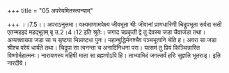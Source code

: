 +++
title = "05 अपरेयमितस्त्वन्याम्"

+++
।।7.5।। अपराऽनुत्तमा। वक्ष्यमाणामपेक्ष्य जीवभूता श्रीः जीवानां
प्राणधारिणी चिद्रूपभूता सर्वदा सती एतन्महइदं महद्भूतम् बृ.उ.2।4।12 इति
श्रुतेः। जगाद चप्रकृती द्वे तु देवस्य जडा चैवाजडा तथा। अव्यक्ताख्या जडा
सा च सृष्ट्या भिन्नाष्टधा पुनः। महान्बुद्धिर्मनश्चैव पञ्चभूतानि चेति ह।
अवरा सा जडा श्रीश्च परेयं धार्यते तथा। चिद्रूपा सा त्वनन्ता च अनादिनिधना
परा। यत्समं तु प्रियं किञ्चिन्नास्ति विष्णोर्महात्मनः। नारायणस्य महिषी
माता सा ब्रह्मणोऽपि हि। ताभ्यामिदं जगत्सर्वं हरिः सुज्ञति भूतराड्। इति
नारदीये।

